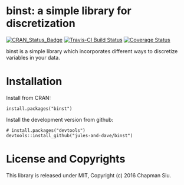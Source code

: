 binst: a simple library for discretization
==========================================

[![CRAN_Status_Badge](http://www.r-pkg.org/badges/version/binst)](http://cran.r-project.org/package=binst)
[![Travis-CI Build Status](https://travis-ci.org/Jules-and-Dave/binst.svg?branch=master)](https://travis-ci.org/Jules-and-Dave/binst)
[![Coverage Status](http://codecov.io/github/Jules-and-Dave/binst/coverage.svg?branch=master)](http://codecov.io/github/Jules-and-Dave/binst?branch=master)

binst is a simple library which incorporates different ways to discretize variables in your data. 

Installation
============

Install from CRAN:

    install.packages("binst")

Install the development version from github:

    # install.packages("devtools")
    devtools::install_github("jules-and-dave/binst")


License and Copyrights
======================

This library is released under MIT, Copyright (c) 2016 Chapman Siu.
